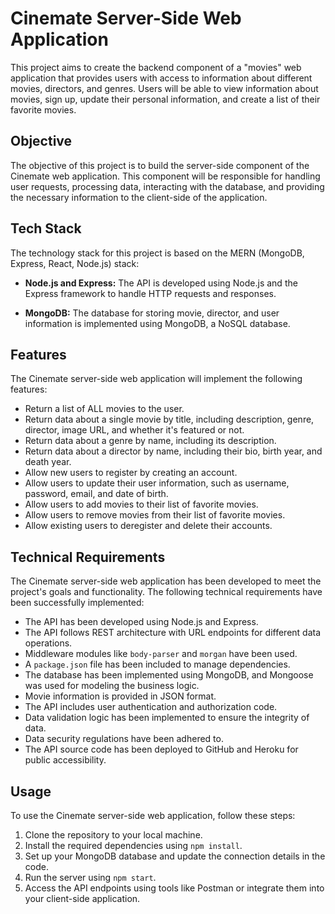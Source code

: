 # Cinemate Server-Side Web Application

This project aims to create the backend component of a "movies" web application that provides users with access to information about different movies, directors, and genres. Users will be able to view information about movies, sign up, update their personal information, and create a list of their favorite movies.

## Objective

The objective of this project is to build the server-side component of the Cinemate web application. This component will be responsible for handling user requests, processing data, interacting with the database, and providing the necessary information to the client-side of the application.

## Tech Stack

The technology stack for this project is based on the MERN (MongoDB, Express, React, Node.js) stack:

- **Node.js and Express:** The API is developed using Node.js and the Express framework to handle HTTP requests and responses.

- **MongoDB:** The database for storing movie, director, and user information is implemented using MongoDB, a NoSQL database.

## Features

The Cinemate server-side web application will implement the following features:

- Return a list of ALL movies to the user.
- Return data about a single movie by title, including description, genre, director, image URL, and whether it's featured or not.
- Return data about a genre by name, including its description.
- Return data about a director by name, including their bio, birth year, and death year.
- Allow new users to register by creating an account.
- Allow users to update their user information, such as username, password, email, and date of birth.
- Allow users to add movies to their list of favorite movies.
- Allow users to remove movies from their list of favorite movies.
- Allow existing users to deregister and delete their accounts.

## Technical Requirements

The Cinemate server-side web application has been developed to meet the project's goals and functionality. The following technical requirements have been successfully implemented:

- The API has been developed using Node.js and Express.
- The API follows REST architecture with URL endpoints for different data operations.
- Middleware modules like `body-parser` and `morgan` have been used.
- A `package.json` file has been included to manage dependencies.
- The database has been implemented using MongoDB, and Mongoose was used for modeling the business logic.
- Movie information is provided in JSON format.
- The API includes user authentication and authorization code.
- Data validation logic has been implemented to ensure the integrity of data.
- Data security regulations have been adhered to.
- The API source code has been deployed to GitHub and Heroku for public accessibility.

## Usage

To use the Cinemate server-side web application, follow these steps:

1. Clone the repository to your local machine.
2. Install the required dependencies using `npm install`.
3. Set up your MongoDB database and update the connection details in the code.
4. Run the server using `npm start`.
5. Access the API endpoints using tools like Postman or integrate them into your client-side application.

